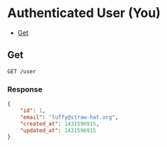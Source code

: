 # Authenticated User (You)

* [Get](get)

## Get

```
GET /user
```

### Response

```json
{
    "id": 1,
    "email": "luffy@straw-hat.org",
    "created_at": 1431596915,
    "updated_at": 1431596915
}
```
